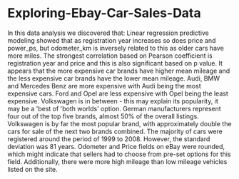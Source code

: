 # Exploring-Ebay-Car-Sales-Data
In this data analysis we discovered that:  Linear regression predictive modeling showed that as registration year increases so does price and power_ps, but odometer_km is inversely related to this as older cars have more miles. The strongest correlation based on Pearson coefficient is registration year and price and this is also significant based on p value. It appears that the more expensive car brands have higher mean mileage and the less expensive car brands have the lower mean mileage. Audi, BMW and Mercedes Benz are more expensive with Audi being the most expensive cars. Ford and Opel are less expensive with Opel being the least expensive. Volkswagen is in between - this may explain its popularity, it may be a 'best of 'both worlds' option. German manufacturers represent four out of the top five brands, almost 50% of the overall listings. Volkswagen is by far the most popular brand, with approximately double the cars for sale of the next two brands combined. The majority of cars were registered around the period of 1999 to 2008. However, the standard deviation was 81 years. Odometer and Price fields on eBay were rounded, which might indicate that sellers had to choose from pre-set options for this field. Additionally, there were more high mileage than low mileage vehicles listed on the site.
